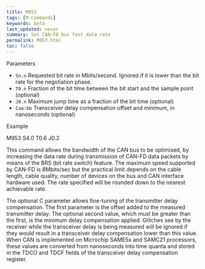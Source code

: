 ```yaml
---
title: M953
tags: [M-Commands] 
keywords: beta 
last_updated: never 
summary: Set CAN-FD bus fast data rate 
permalink: M953.html
toc: false 
---
```



Parameters

* `Sn.n` Requested bit rate in Mbits/second. Ignored if it is lower than the bit rate for the negotiation phase.
* `T0.n` Fraction of the bit time between the bit start and the sample point (optional)
* `J0.n` Maximum jump time as a fraction of the bit time (optional)
* `Caa:bb` Transceiver delay compensation offset and minimum, in nanoseconds (optional)

Example

M953 S4.0 T0.6 J0.2

This command allows the bandwidth of the CAN bus to be optimised, by increasing the data rate during transmission of CAN-FD data packets by means of the BRS (bit rate switch) feature. The maximum speed supported by CAN-FD is 8Mbits/sec but the practical limit depends on the cable length, cable quality, number of devices on the bus and CAN interface hardware used. The rate specified will be rounded down to the nearest achievable rate.

The optional C parameter allows fine-tuning of the transmitter delay compensation. The first parameter is the offset added to the measured transmitter delay. The optional second value, which must be greater than the first, is the minimum delay compensation applied. Glitches see by the receiver while the transceiver delay is being measured will be ignored if they would result in a transceiver delay compensation lower than this value. When CAN is implemented on Microchip SAME5x and SAMC21 processors, these values are converted from nanoseconds into time quanta and stored in the TDCO and TDCF fields of the transceiver delay compensation register.

